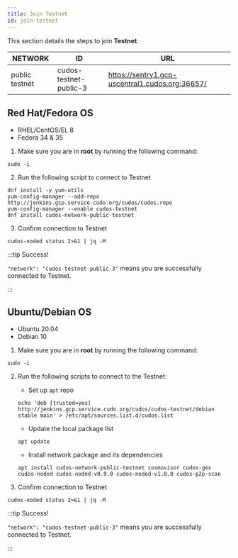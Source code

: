 ```yaml
---
title: Join Testnet
id: join-testnet
---
```


This section details the steps to join **Testnet**.

NETWORK | ID | URL
-----|------|-----
public testnet| cudos-testnet-public-3 |https://sentry1.gcp-uscentral1.cudos.org:36657/

## Red Hat/Fedora OS
* RHEL/CentOS/EL 8
* Fedora 34 & 35

1. Make sure you are in **root** by running the following command:

```shell
sudo -i
```

2. Run the following script to connect to Testnet 

```shell
dnf install -y yum-utils
yum-config-manager --add-repo http://jenkins.gcp.service.cudo.org/cudos/cudos.repo
yum-config-manager --enable cudos-testnet
dnf install cudos-network-public-testnet
```

3. Confirm connection to Testnet

```shell
cudos-noded status 2>&1 | jq -M 
```
:::tip Success!

`"network": "cudos-testnet-public-3"` means you are successfully connected to Testnet. 

:::

## Ubuntu/Debian OS
* Ubuntu 20.04
* Debian 10

1. Make sure you are in **root** by running the following command:

```shell
sudo -i
```

2. Run the following scripts to connect to the Testnet:

    * Set up `apt` repo

    ```shell
    echo 'deb [trusted=yes] http://jenkins.gcp.service.cudo.org/cudos/cudos-testnet/debian stable main' > /etc/apt/sources.list.d/cudos.list
    ```

    * Update the local package list

    ```shell
    apt update
    ```

    * Install network package and its dependencies

    ```shell
    apt install cudos-network-public-testnet cosmovisor cudos-gex cudos-noded cudos-noded-v0.9.0 cudos-noded-v1.0.0 cudos-p2p-scan
    ```

3. Confirm connection to Testnet 

```shell
cudos-noded status 2>&1 | jq -M 
```
:::tip Success!

`"network": "cudos-testnet-public-3"` means you are successfully connected to Testnet. 

:::